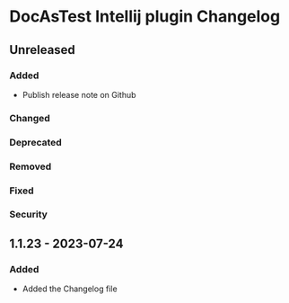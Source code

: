 # DocAsTest Intellij plugin Changelog

## Unreleased

### Added

- Publish release note on Github

### Changed

### Deprecated

### Removed

### Fixed

### Security

## 1.1.23 - 2023-07-24

### Added
- Added the Changelog file
